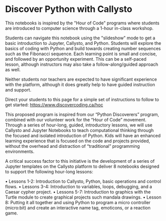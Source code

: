 # Discover Python with Callysto

This notebooks is inspired by the "Hour of Code" programs where students are introduced to computer science through a 1-hour in-class workshop. 

Students can navigate this notebook using the "slideshow" mode to get a basic introduction to Jupyter, Callysto, and Python. Students will explore the basics of coding with Python and build towards creating number sequences such as the Fibonacci sequence. Each learning point is small and concise, and followed by an opportunity experiment. This can be a self-paced lesson, although instructors may also take a follow-along/guided approach as well.

Neither students nor teachers are expected to have significant experience with the platform, although it does greatly help to have guided instruction and support.

Direct your students to this page for a simple set of instructions to follow to get started: <https://www.discovercoding.ca/hoc>

This proposed program is inspired from our “Python Discoverers” program, combined with our volunteer work for the “Hour of Code” movement. Through a series of hour-long, guided, introductory lessons, we will use Callysto and Jupyter Notebooks to teach computational thinking through the focused and isolated introduction of Python. Kids will have an enhanced learning experience that is focused on the code and projects provided, without the overhead and distraction of “traditional” programming environments.

A critical success factor to this initiative is the development of a series of Jupyter templates on the Callysto platform to deliver 8 notebooks designed to support the following hour-long lessons:

•	Lessons 1-2: Introduction to Callysto, Python, basic operations and control flows.
•	Lessons 3-4: Introduction to variables, loops, debugging, and a Caesar cypher project.
•	Lessons 5-7: Introduction to graphics with the Turtle module to create graphical projects such mandala drawings.
•	Lesson 8: Putting it all together and using Python to program a micro controller (micro:bit) and create an interactive name tag, emoticons, or a reaction game.
